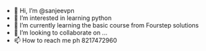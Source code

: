 - 👋 Hi, I’m @sanjeevpn
- 👀 I’m interested in learning python
- 🌱 I’m currently learning the basic course from Fourstep solutions
- 💞️ I’m looking to collaborate on ...
- 📫 How to reach me ph 8217472960

<!---
sanjeevpn/sanjeevpn is a ✨ special ✨ repository because its `README.md` (this file) appears on your GitHub profile.
You can click the Preview link to take a look at your changes.
--->
